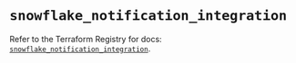 # `snowflake_notification_integration`

Refer to the Terraform Registry for docs: [`snowflake_notification_integration`](https://registry.terraform.io/providers/snowflakedb/snowflake/2.7.0/docs/resources/notification_integration).
